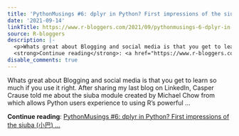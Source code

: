 ```yaml
---
title: 'PythonMusings #6: dplyr in Python? First impressions of the siuba (小巴) module'
date: '2021-09-14'
linkTitle: https://www.r-bloggers.com/2021/09/pythonmusings-6-dplyr-in-python-first-impressions-of-the-siuba-%e5%b0%8f%e5%b7%b4-module/
source: R-bloggers
description: |-
  <p>Whats great about Blogging and social media is that you get to learn so much if you use it right. After sharing my last blog on LinkedIn, Casper Crause told me about the siuba module created by Michael Chow from which allows Python users experience to using R’s powerful ...</p>
  <strong>Continue reading</strong>: <a href="https://www.r-bloggers.com/2021/09/pythonmusings-6-dplyr-in-python-first-impressions-of-the-siuba-%e5%b0%8f%e5%b7%b4-module/">PythonMusings #6: dplyr in Python? First impressions of the siuba (小巴) ...
disable_comments: true
---
```

<p>Whats great about Blogging and social media is that you get to learn so much if you use it right. After sharing my last blog on LinkedIn, Casper Crause told me about the siuba module created by Michael Chow from which allows Python users experience to using R’s powerful ...</p>
<strong>Continue reading</strong>: <a href="https://www.r-bloggers.com/2021/09/pythonmusings-6-dplyr-in-python-first-impressions-of-the-siuba-%e5%b0%8f%e5%b7%b4-module/">PythonMusings #6: dplyr in Python? First impressions of the siuba (小巴) ...